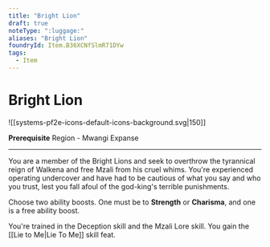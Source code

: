 ```yaml
---
title: "Bright Lion"
draft: true
noteType: ":luggage:"
aliases: "Bright Lion"
foundryId: Item.B36XCNfSlmR71DYw
tags:
  - Item
---
```


# Bright Lion
![[systems-pf2e-icons-default-icons-background.svg|150]]

**Prerequisite** Region - Mwangi Expanse

* * *

You are a member of the Bright Lions and seek to overthrow the tyrannical reign of Walkena and free Mzali from his cruel whims. You're experienced operating undercover and have had to be cautious of what you say and who you trust, lest you fall afoul of the god-king's terrible punishments.

Choose two ability boosts. One must be to **Strength** or **Charisma**, and one is a free ability boost.

You're trained in the Deception skill and the Mzali Lore skill. You gain the [[Lie to Me|Lie To Me]] skill feat.
